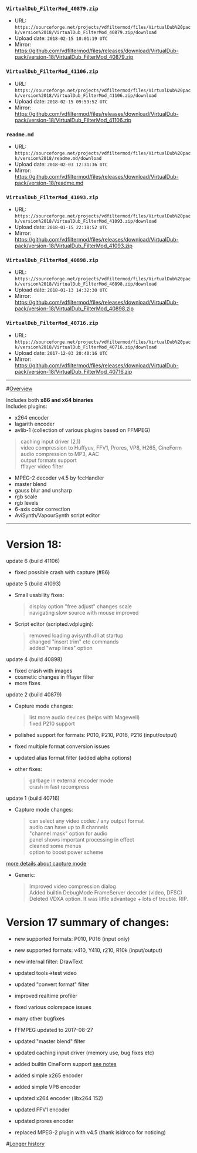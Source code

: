 ### `VirtualDub_FilterMod_40879.zip`

- URL: `https://sourceforge.net/projects/vdfiltermod/files/VirtualDub%20pack/version%2018/VirtualDub_FilterMod_40879.zip/download`
- Upload date: `2018-02-15 10:01:19 UTC`
- Mirror: https://github.com/vdfiltermod/files/releases/download/VirtualDub-pack/version-18/VirtualDub_FilterMod_40879.zip


### `VirtualDub_FilterMod_41106.zip`

- URL: `https://sourceforge.net/projects/vdfiltermod/files/VirtualDub%20pack/version%2018/VirtualDub_FilterMod_41106.zip/download`
- Upload date: `2018-02-15 09:59:52 UTC`
- Mirror: https://github.com/vdfiltermod/files/releases/download/VirtualDub-pack/version-18/VirtualDub_FilterMod_41106.zip


### `readme.md`

- URL: `https://sourceforge.net/projects/vdfiltermod/files/VirtualDub%20pack/version%2018/readme.md/download`
- Upload date: `2018-02-03 12:31:36 UTC`
- Mirror: https://github.com/vdfiltermod/files/releases/download/VirtualDub-pack/version-18/readme.md


### `VirtualDub_FilterMod_41093.zip`

- URL: `https://sourceforge.net/projects/vdfiltermod/files/VirtualDub%20pack/version%2018/VirtualDub_FilterMod_41093.zip/download`
- Upload date: `2018-01-15 22:18:52 UTC`
- Mirror: https://github.com/vdfiltermod/files/releases/download/VirtualDub-pack/version-18/VirtualDub_FilterMod_41093.zip


### `VirtualDub_FilterMod_40898.zip`

- URL: `https://sourceforge.net/projects/vdfiltermod/files/VirtualDub%20pack/version%2018/VirtualDub_FilterMod_40898.zip/download`
- Upload date: `2018-01-13 14:32:30 UTC`
- Mirror: https://github.com/vdfiltermod/files/releases/download/VirtualDub-pack/version-18/VirtualDub_FilterMod_40898.zip


### `VirtualDub_FilterMod_40716.zip`

- URL: `https://sourceforge.net/projects/vdfiltermod/files/VirtualDub%20pack/version%2018/VirtualDub_FilterMod_40716.zip/download`
- Upload date: `2017-12-03 20:40:16 UTC`
- Mirror: https://github.com/vdfiltermod/files/releases/download/VirtualDub-pack/version-18/VirtualDub_FilterMod_40716.zip

---

#[Overview](https://sourceforge.net/p/vdfiltermod/wiki/)

Includes both **x86 and x64 binaries**  
Includes plugins:

*  x264 encoder
*  lagarith encoder
*  avlib-1 (collection of various plugins based on FFMPEG)
  > caching input driver (2.1)  
  > video compression to Huffyuv, FFV1, Prores, VP8, H265, CineForm  
  > audio compression to MP3, AAC  
  > output formats support  
  > fflayer video filter  
*  MPEG-2 decoder v4.5 by fccHandler
*  master blend
*  gauss blur and unsharp
*  rgb scale
*  rgb levels
*  6-axis color correction
*  AviSynth/VapourSynth script editor

-------

# Version 18:

update 6 (build 41106)

* fixed possible crash with capture (#86)

update 5 (build 41093)

* Small usability fixes:  
  > display option "free adjust" changes scale  
  > navigating slow source with mouse improved  
* Script editor (scripted.vdplugin):  
  > removed loading avisynth.dll at startup  
  > changed "insert trim" etc commands  
  > added "wrap lines" option  

update 4 (build 40898)

* fixed crash with images 
* cosmetic changes in fflayer filter 
* more fixes  

update 2 (build 40879)

* Capture mode changes:
  > list more audio devices (helps with Magewell)  
  > fixed P210 support 

* polished support for formats: P010, P210, P016, P216 (input/output)  
* fixed multiple format conversion issues  
* updated alias format filter (added alpha options)  

* other fixes:
  > garbage in external encoder mode  
  > crash in fast recompress  


update 1 (build 40716)

* Capture mode changes:
  > can select any video codec / any output format  
  > audio can have up to 8 channels  
  > "channel mask" option for audio  
  > panel shows important processing in effect  
  > cleaned some menus  
  > option to boost power scheme  

[more details about capture mode](https://forum.videohelp.com/threads/386069-VirtualDub-FilterMod-updated-capture-mode)

* Generic:
  > Improved video compression dialog  
  > Added builtin DebugMode FrameServer decoder (video, DFSC)  
  > Deleted VDXA option. It was little advantage + lots of trouble. RIP.

# Version 17 summary of changes:

* new supported formats: P010, P016 (input only) 
* new supported formats: v410, Y410, r210, R10k (input/output)  
* new internal filter: DrawText  
* updated tools->test video  
* updated "convert format" filter
* improved realtime profiler
* fixed various colorspace issues
* many other bugfixes

* FFMPEG updated to 2017-08-27  

* updated "master blend" filter  
* updated caching input driver (memory use, bug fixes etc)
* added builtin CineForm support [see notes](https://sourceforge.net/p/vdfiltermod/wiki/cineform)
* added simple x265 encoder  
* added simple VP8 encoder  
* updated x264 encoder (libx264 152)
* updated FFV1 encoder  
* updated prores encoder  
* replaced MPEG-2 plugin with v4.5 (thank isidroco for noticing)

#[Longer history](https://sourceforge.net/p/vdfiltermod/wiki/changes/)
